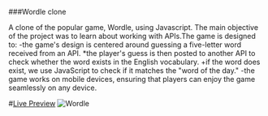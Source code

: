 ###Wordle clone
 
A clone of the popular game, Wordle, using Javascript. The main objective of the project was to learn about working with APIs.The game is designed to:
-the game's design is centered around guessing a five-letter word received from an API.
*the player's guess is then posted to another API to check whether the word exists in the English vocabulary.
+if the word does exist, we use JavaScript to check if it matches the "word of the day."
-the game works on mobile devices, ensuring that players can enjoy the game seamlessly on any device.

#[Live Preview](https://incolorate.github.io/wordle/)
![Wordle](https://user-images.githubusercontent.com/88613908/219342331-6e619e1e-56cf-4bc0-aaca-787627db7fea.png)
